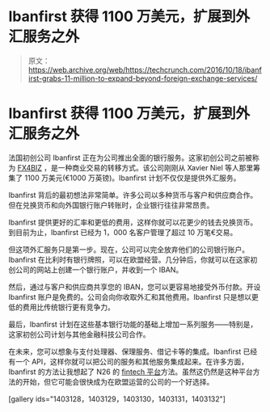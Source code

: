 # Ibanfirst 获得 1100 万美元，扩展到外汇服务之外 

> 原文：<https://web.archive.org/web/https://techcrunch.com/2016/10/18/ibanfirst-grabs-11-million-to-expand-beyond-foreign-exchange-services/>

# Ibanfirst 获得 1100 万美元，扩展到外汇服务之外

法国初创公司 Ibanfirst 正在为公司推出全面的银行服务。这家初创公司之前被称为 [FX4BIZ](https://web.archive.org/web/20230129103516/https://www.fx4biz.com/) ，是一种商业交易的转移方式。该公司刚刚从 Xavier Niel 等人那里筹集了 1100 万美元(€1000 万英镑)。Ibanfirst 计划不仅仅是提供外汇服务。

Ibanfirst 背后的最初想法非常简单。许多公司以多种货币与客户和供应商合作。但在兑换货币和向外国银行账户转账时，企业银行往往非常昂贵。

Ibanfirst 提供更好的汇率和更低的费用，这样你就可以花更少的钱去兑换货币。到目前为止，Ibanfirst 已经为 1，000 名客户管理了超过 10 万笔€交易。

但这项外汇服务只是第一步。现在，公司可以完全放弃他们的公司银行账户。Ibanfirst 在比利时有银行牌照，可以在欧盟经营。几分钟后，你就可以在这家初创公司的网站上创建一个银行账户，并收到一个 IBAN。

然后，通过与客户和供应商共享您的 IBAN，您可以更容易地接受外币付款。开设 Ibanfirst 账户是免费的。公司会向你收取外汇和其他费用。Ibanfirst 只是想以更低的费用比传统银行更有竞争力。

最后，Ibanfirst 计划在这些基本银行功能的基础上增加一系列服务——特别是，这家初创公司计划与其他金融科技公司合作。

在未来，您可以想象与支付处理器、保理服务、借记卡等的集成。Ibanfirst 已经有一个 API，这样你就可以把公司的服务和其他服务集成起来。在许多方面，Ibanfirst 的方法让我想起了 N26 的 [fintech 平台](https://web.archive.org/web/20230129103516/https://techcrunch.com/2016/07/21/number26-is-now-a-true-bank-as-it-now-has-a-full-banking-license/)方法。虽然这仍然是这种平台方法的开始，但它可能会很快成为在欧盟运营的公司的一个好选择。

[gallery ids="1403128，1403129，1403130，1403131，1403132"]